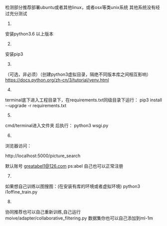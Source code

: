 检测部分推荐部署ubuntu或者其他linux，或者osx等类unix系统
其他系统没有经过充分测试

1.
安装python3.6 以上版本

2. 
安装pip3 

3.
（可选，非必须）（创建python3虚拟目录，隔绝不同版本库之间相互影响）
https://docs.python.org/zh-cn/3/tutorial/venv.html


4.
terminal底下进入工程目录下，在requirements.txt同级目录下运行：
pip3 install --upgrade -r requirements.txt


5.

cmd/terminal进入文件夹 后执行：
python3 wsgi.py

6.
浏览器访问：

http://localhost:5000/picture_search

默认账号 greatabel1@126.com ps:abel
自己也可以正常注册

7.
如果想自己训练以图搜图：(在安装有库的环境或者虚拟环境)
python3 i1offine_train.py

8.
协同推荐也可以自己重新训练,自己运行
moive/adapter/collaborative_filtering.py
数据集你也可以自己添加到ml-1m
